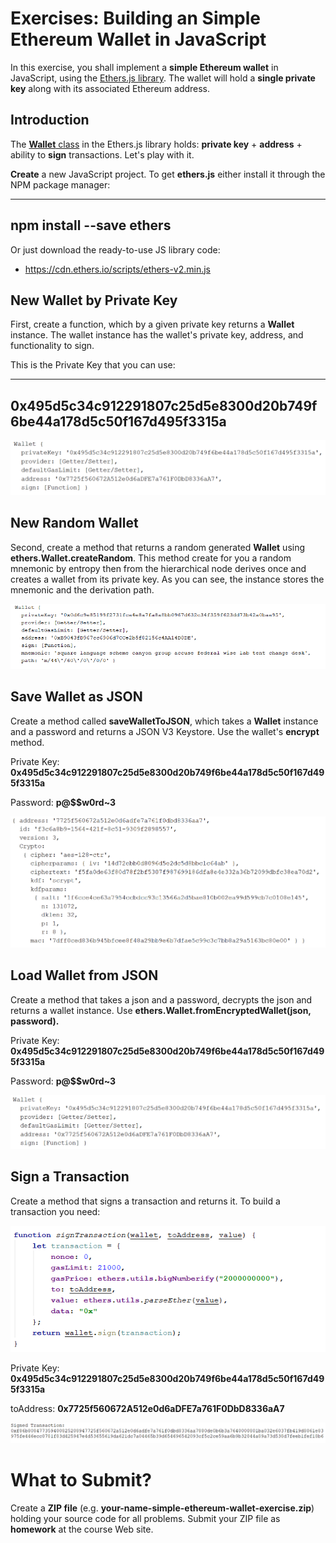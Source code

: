 # Exercises: Building an Simple Ethereum Wallet in JavaScript

In this exercise, you shall implement a **simple Ethereum wallet** in
JavaScript, using the [Ethers.js
library](https://github.com/ethers-io/ethers.js). The wallet will hold a
**single private key** along with its associated Ethereum address.

Introduction
------------

The [**Wallet**
class](https://github.com/ethers-io/ethers.js/blob/master/wallet/wallet.js)
in the Ethers.js library holds: **private key** + **address** + ability
to **sign** transactions. Let's play with it.

**Create** a new JavaScript project. To get **ethers.js** either install
it through the NPM package manager:

  ----------------------------
  npm install \--save ethers
  ----------------------------

Or just download the ready-to-use JS library code:

-   <https://cdn.ethers.io/scripts/ethers-v2.min.js>

New Wallet by Private Key
-------------------------

First, create a function, which by a given private key returns a
**Wallet** instance. The wallet instance has the wallet\'s private key,
address, and functionality to sign.

This is the Private Key that you can use:

  ------------------------------------------------------------------------
  **0x495d5c34c912291807c25d5e8300d20b749f6be44a178d5c50f167d495f3315a**
  ------------------------------------------------------------------------

![](/assets/exercise-simple-ethereum-wallet-in-js-04.png)

New Random Wallet
-----------------

Second, create a method that returns a random generated **Wallet** using
**ethers.Wallet.createRandom**. This method create for you a random
mnemonic by entropy then from the hierarchical node derives once and
creates a wallet from its private key. As you can see, the instance
stores the mnemonic and the derivation path.

![](/assets/exercise-simple-ethereum-wallet-in-js-06.png)

Save Wallet as JSON
-------------------

Create a method called **saveWalletToJSON**, which takes a **Wallet**
instance and a password and returns a JSON V3 Keystore. Use the wallet's
**encrypt** method.

Private Key:
**0x495d5c34c912291807c25d5e8300d20b749f6be44a178d5c50f167d495f3315a**

Password: **p@\$\$w0rd\~3**

![](/assets/exercise-simple-ethereum-wallet-in-js-08.png)

Load Wallet from JSON
---------------------

Create a method that takes a json and a password, decrypts the json and
returns a wallet instance. Use **ethers.Wallet.fromEncryptedWallet(json,
password).**

Private Key:
**0x495d5c34c912291807c25d5e8300d20b749f6be44a178d5c50f167d495f3315a**

Password: **p@\$\$w0rd\~3**

![](/assets/exercise-simple-ethereum-wallet-in-js-010.png)

Sign a Transaction
------------------

Create a method that signs a transaction and returns it. To build a
transaction you need:

![](/assets/exercise-simple-ethereum-wallet-in-js-011.png)

Private Key:
**0x495d5c34c912291807c25d5e8300d20b749f6be44a178d5c50f167d495f3315a**

toAddress: **0x7725f560672A512e0d6aDFE7a761F0DbD8336aA7**

![](/assets/exercise-simple-ethereum-wallet-in-js-03.png)

What to Submit?
===============

Create a **ZIP file** (e.g.
**your-name-simple-ethereum-wallet-exercise.zip**) holding your source
code for all problems. Submit your ZIP file as **homework** at the
course Web site.

